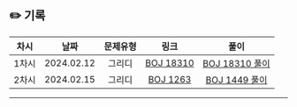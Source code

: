 ## ✏️ 기록   

| 차시 |    날짜    | 문제유형 | 링크 | 풀이 |
|:----:|:---------:|:----:|:-----:|:----:|
| 1차시 | 2024.02.12 |  그리디  | [BOJ 18310](https://www.acmicpc.net/problem/18310)  | [BOJ 18310 풀이](https://github.com/AlgoLeadMe/AlgoLeadMe-7/pull/3) |
| 2차시 | 2024.02.15 |  그리디  | [BOJ 1263](https://www.acmicpc.net/problem/1263)  | [BOJ 1449 풀이](https://github.com/AlgoLeadMe/AlgoLeadMe-7/pull/7) |
---
